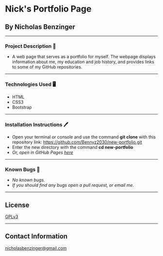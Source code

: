 # Nick's Portfolio Page

## By Nicholas Benzinger
_____________________________

### Project Description 📖
  * A web page that serves as a portfolio for myself. The webpage displays information about me, my education and job history, and provides links to some of my GitHub repositories. 
  _____________________________

### Technologies Used 🖥️

* HTML
* CSS3
* Bootstrap
_______________________________

### Installation Instructions 🖊️

* Open your terminal or console and use the command __git clone__ with this repository link: https://github.com/Bennyz2030/new-portfolio.git
* Enter the new directory with the command __cd new-portfolio__
* _Or, open in GitHub Pages [here](https://bennyz2030.github.io/new-portfolio/)_
________________________________

### Known Bugs 🐛

* _No known bugs._
* _If you should find any bugs open a pull request, or email me._
__________________________________

## License

[GPLv3](https://www.gnu.org/licenses/gpl-3.0.en.html)
__________________________________

## Contact Information
nicholasbenzinger@gmail.com